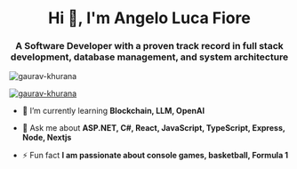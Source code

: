 <h1 align="center">Hi 👋, I'm Angelo Luca Fiore</h1>
<h3 align="center">A Software Developer with a proven track record in full stack development, database management, and system architecture</h3>

<p align="left"> <img src="https://komarev.com/ghpvc/?username=gaurav-khurana&label=Profile%20views&color=0e75b6&style=flat" alt="gaurav-khurana" /> </p>

<p align="left"> <a href="https://github.com/ryo-ma/github-profile-trophy"><img src="https://github-profile-trophy.vercel.app/?username=gaurav-khurana" alt="gaurav-khurana" /></a> </p>

- 🌱 I’m currently learning **Blockchain, LLM, OpenAI**

- 💬 Ask me about **ASP.NET, C#, React, JavaScript, TypeScript, Express, Node, Nextjs**

- ⚡ Fun fact **I am passionate about console games, basketball, Formula 1**
